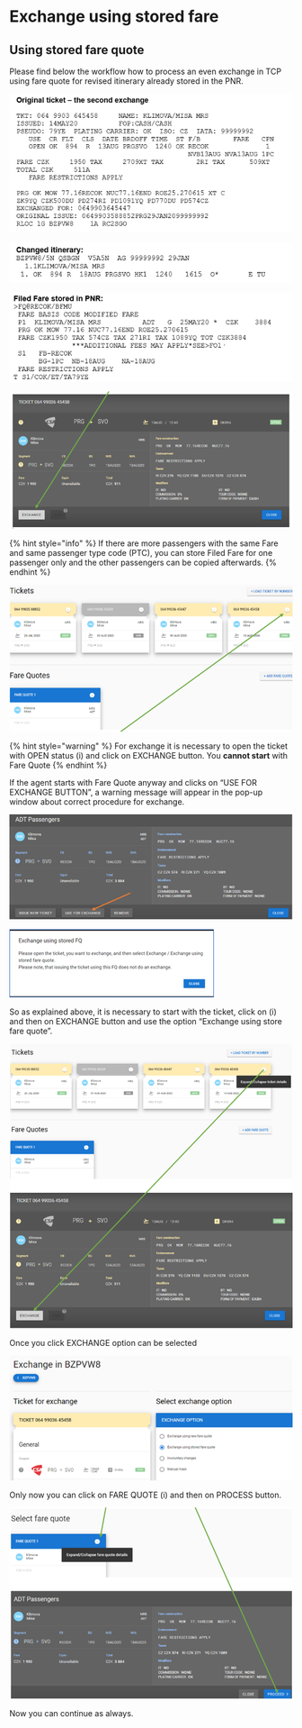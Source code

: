 # Exchange using stored fare

## Using stored fare quote

Please find below the workflow how to process an even exchange in TCP using fare quote for revised itinerary already stored in the PNR.

![](../.gitbook/assets/image%20%2898%29.png)

![](../.gitbook/assets/image%20%28120%29.png)

![](../.gitbook/assets/image%20%28158%29.png)

![](../.gitbook/assets/image%20%28114%29.png)

{% hint style="info" %}
If there are more passengers with the same Fare and same passenger type code \(PTC\), you can store Filed Fare for one passenger only and the other passengers can be copied afterwards.
{% endhint %}

![](../.gitbook/assets/image%20%28181%29.png)

{% hint style="warning" %}
For exchange it is necessary to open the ticket with OPEN status \(i\) and click on EXCHANGE button. You **cannot start** with Fare Quote
{% endhint %}

If the agent starts with Fare Quote anyway and clicks on “USE FOR EXCHANGE BUTTON”, a warning message will appear in the pop-up window about correct procedure for exchange.

![](../.gitbook/assets/image%20%28106%29.png)

![](../.gitbook/assets/image%20%28108%29.png)

So as explained above, it is necessary to start with the ticket, click on \(i\) and then on EXCHANGE button and use the option “Exchange using store fare quote”.

![](../.gitbook/assets/image%20%28117%29.png)

Once you click EXCHANGE option can be selected 

![](../.gitbook/assets/image%20%28125%29.png)

Only now you can click on FARE QUOTE \(i\) and then on PROCESS button.

![](../.gitbook/assets/image%20%28126%29.png)

Now you can continue as always.

